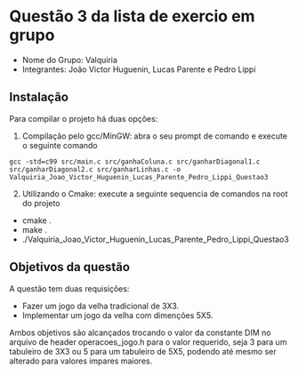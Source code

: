 # Questão 3 da lista de exercio em grupo

- Nome do Grupo: Valquiria
- Integrantes: João Victor Huguenin, Lucas Parente e Pedro Lippi

## Instalação

Para compilar o projeto há duas opções:

1. Compilação pelo gcc/MinGW: abra o seu prompt de comando e execute o seguinte comando 
  ```
  gcc -std=c99 src/main.c src/ganhaColuna.c src/ganharDiagonal1.c src/ganharDiagonal2.c src/ganharLinhas.c -o Valquiria_Joao_Victor_Huguenin_Lucas_Parente_Pedro_Lippi_Questao3
  ```
2. Utilizando o Cmake: execute a seguinte sequencia de comandos na root do projeto
  - cmake .
  - make .
  - ./Valquiria_Joao_Victor_Huguenin_Lucas_Parente_Pedro_Lippi_Questao3

## Objetivos da questão

A questão tem duas requisições:
- Fazer um jogo da velha tradicional de 3X3.
- Implementar um jogo da velha com dimenções 5X5.

Ambos objetivos são alcançados trocando o valor da constante DIM no arquivo de header operacoes_jogo.h para o valor requerido, seja 3 para um tabuleiro de 3X3 ou 5 para um tabuleiro de 5X5, podendo até mesmo ser alterado para valores impares maiores.

